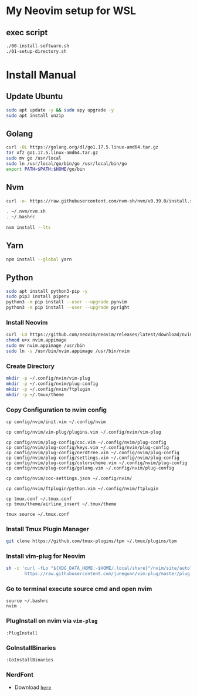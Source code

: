 # My Neovim setup for WSL
## exec script
```bash
./00-install-software.sh
./01-setup-directory.sh
```
# Install Manual
## Update Ubuntu
```bash
sudo apt update -y && sudo apy upgrade -y
sudo apt install unzip
```
## Golang
```bash
curl -OL https://golang.org/dl/go1.17.5.linux-amd64.tar.gz
tar xfz go1.17.5.linux-amd64.tar.gz
sudo mv go /usr/local
sudo ln /usr/local/go/bin/go /usr/local/bin/go
export PATH=$PATH:$HOME/go/bin
```
## Nvm
```bash
curl -o- https://raw.githubusercontent.com/nvm-sh/nvm/v0.39.0/install.sh | bash

. ~/.nvm/nvm.sh
. ~/.bashrc

nvm install --lts
```
## Yarn
```bash
npm install --global yarn
```
## Python
```bash
sudo apt install python3-pip -y
sudo pip3 install pipenv
python3 -m pip install --user --upgrade pynvim
python3 -m pip install --user --upgrade pyright
```
### Install Neovim
```bash
curl -LO https://github.com/neovim/neovim/releases/latest/download/nvim.appimage
chmod u+x nvim.appimage
sudo mv nvim.appimage /usr/bin
sudo ln -s /usr/bin/nvim.appimage /usr/bin/nvim
```
### Create Directory
```bash
mkdir -p ~/.config/nvim/vim-plug
mkdir -p ~/.config/nvim/plug-config
mkdir -p ~/.config/nvim/ftplugin
mkdir -p ~/.tmux/theme
```
### Copy Configuration to nvim config
```shell
cp config/nvim/init.vim ~/.config/nvim

cp config/nvim/vim-plug/plugins.vim ~/.config/nvim/vim-plug

cp config/nvim/plug-config/coc.vim ~/.config/nvim/plug-config
cp config/nvim/plug-config/keys.vim ~/.config/nvim/plug-config
cp config/nvim/plug-config/nerdtree.vim ~/.config/nvim/plug-config
cp config/nvim/plug-config/settings.vim ~/.config/nvim/plug-config
cp config/nvim/plug-config/colorscheme.vim ~/.config/nvim/plug-config
cp config/nvim/plug-config/golang.vim ~/.config/nvim/plug-config

cp config/nvim/coc-settings.json ~/.config/nvim/

cp config/nvim/ftplugin/python.vim ~/.config/nvim/ftplugin

cp tmux.conf ~/.tmux.conf
cp tmux/theme/airline_insert ~/.tmux/theme

tmux source ~/.tmux.conf
```
### Install Tmux Plugin Manager
```bash
git clone https://github.com/tmux-plugins/tpm ~/.tmux/plugins/tpm
```
### Install vim-plug for Neovim
```bash
sh -c 'curl -fLo "${XDG_DATA_HOME:-$HOME/.local/share}"/nvim/site/autoload/plug.vim --create-dirs \
       https://raw.githubusercontent.com/junegunn/vim-plug/master/plug.vim'
```
### Go to terminal execute source cmd and open nvim
```shell
source ~/.bashrc
nvim .
```
### PlugInstall on nvim  via `vim-plug`
```vim
:PlugInstall
```
### GoInstallBinaries
```vim
:GoInstallBinaries
```
### NerdFont 
* Download [`here`](https://www.nerdfonts.com/font-downloads)
